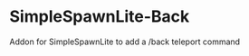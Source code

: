 SimpleSpawnLite-Back
====================

Addon for SimpleSpawnLite to add a /back teleport command